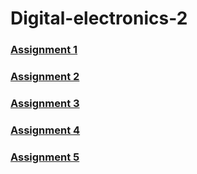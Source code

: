 # Digital-electronics-2

### [Assignment 1](Labs/01-tools/README.md)
### [Assignment 2](Labs/02-leds/README.md)
### [Assignment 3](Labs/03-gpio/README.md)
### [Assignment 4](Labs/04-interrupts/README.md)
### [Assignment 5](Labs/05-segment/README.md)